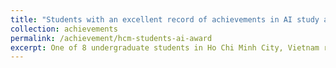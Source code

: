 ```yaml
---
title: "Students with an excellent record of achievements in AI study and research in Ho Chi Minh city (2019)."
collection: achievements 
permalink: /achievement/hcm-students-ai-award
excerpt: One of 8 undergraduate students in Ho Chi Minh City, Vietnam received the award for having excellent records in AI research. (Left figure - I am second to the left, Right figure - Certificate of merit in Vietnamese.)<br/><img src='/images/achievements/hcm-ai-1.jpg' width="400" height="300"/><img src='/images/achievements/hcm-ai-2.jpg' width="400" height="300"/> 
---
```

